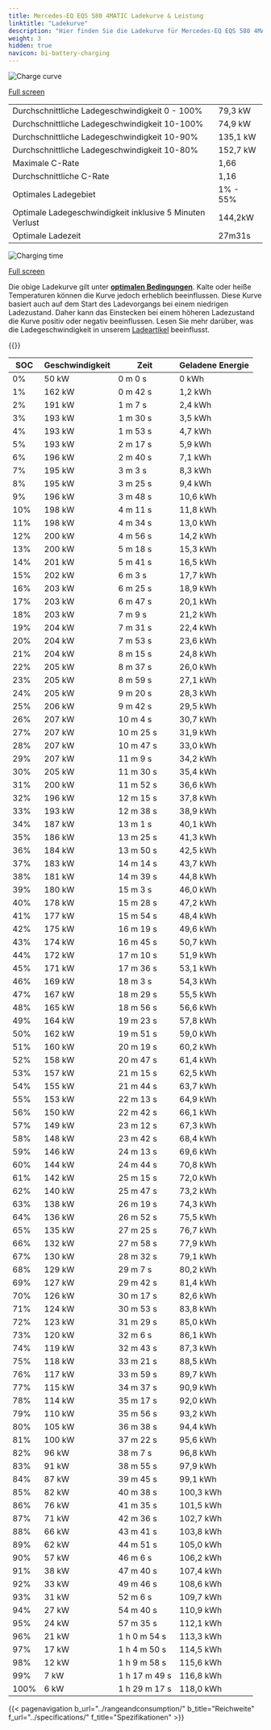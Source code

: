 ```yaml
---
title: Mercedes-EQ EQS 580 4MATIC Ladekurve & Leistung
linktitle: "Ladekurve"
description: "Hier finden Sie die Ladekurve für Mercedes-EQ EQS 580 4MATIC."
weight: 3
hidden: true
navicon: bi-battery-charging
---
```

<!-- markdownlint-disable MD033 -->
<img src="/images/models/mercedes/eqs/eqs_580_4matic/chargingcurve.svg" alt="Charge curve" class="img-fluid">

[Full screen](/images/models/mercedes/eqs/eqs_580_4matic/chargingcurve.svg)


<table class="table table-striped border">
<tbody>
<tr>
<td>Durchschnittliche Ladegeschwindigkeit 0 - 100%</td><td>79,3 kW</td>
</tr>
<tr>
<td>Durchschnittliche Ladegeschwindigkeit 10-100%</td><td>74,9 kW</td>
</tr>
<tr>
<td>Durchschnittliche Ladegeschwindigkeit 10-90%</td><td>135,1 kW</td>
</tr>
<tr>
<td>Durchschnittliche Ladegeschwindigkeit 10-80%</td><td>152,7 kW</td>
</tr>
<tr>
<td>Maximale C-Rate</td><td>1,66</td>
</tr>
<tr>
<td>Durchschnittliche C-Rate</td><td>1,16</td>
</tr>
<tr>
<td>Optimales Ladegebiet</td><td>1% - 55%</td>
</tr>
<tr>
<td>Optimale Ladegeschwindigkeit inklusive 5 Minuten Verlust</td><td>144,2kW</td>
</tr>
<tr>
<td>Optimale Ladezeit</td><td>27m31s</td>
</tr>
</tbody>
</table>
<img src="/images/models/mercedes/eqs/eqs_580_4matic/chargingtime.svg" alt="Charging time" class="img-fluid">

[Full screen](/images/models/mercedes/eqs/eqs_580_4matic/chargingtime.svg)


Die obige Ladekurve gilt unter **[optimalen Bedingungen](../../../../../technology/battery/charging/#temperature)**. Kalte oder heiße Temperaturen können die Kurve jedoch erheblich beeinflussen. Diese Kurve basiert auch auf dem Start des Ladevorgangs bei einem niedrigen Ladezustand. Daher kann das Einstecken bei einem höheren Ladezustand die Kurve positiv oder negativ beeinflussen. Lesen Sie mehr darüber, was die Ladegeschwindigkeit in unserem [Ladeartikel](../../../../../technology/battery/charging/) beeinflusst.


{{<evkxdisplayaddarticle />}}
<table class="table table-striped border">
<thead>
<tr><th>SOC</th><th>Geschwindigkeit</th><th>Zeit</th><th>Geladene Energie</th></tr>
</thead>
<tbody>
<tr>
<td>0%</td><td>50 kW</td><td> 0 m 0 s </td><td>0 kWh </td>
</tr>
<tr>
<td>1%</td><td>162 kW</td><td> 0 m 42 s </td><td>1,2 kWh </td>
</tr>
<tr>
<td>2%</td><td>191 kW</td><td> 1 m 7 s </td><td>2,4 kWh </td>
</tr>
<tr>
<td>3%</td><td>193 kW</td><td> 1 m 30 s </td><td>3,5 kWh </td>
</tr>
<tr>
<td>4%</td><td>193 kW</td><td> 1 m 53 s </td><td>4,7 kWh </td>
</tr>
<tr>
<td>5%</td><td>193 kW</td><td> 2 m 17 s </td><td>5,9 kWh </td>
</tr>
<tr>
<td>6%</td><td>196 kW</td><td> 2 m 40 s </td><td>7,1 kWh </td>
</tr>
<tr>
<td>7%</td><td>195 kW</td><td> 3 m 3 s </td><td>8,3 kWh </td>
</tr>
<tr>
<td>8%</td><td>195 kW</td><td> 3 m 25 s </td><td>9,4 kWh </td>
</tr>
<tr>
<td>9%</td><td>196 kW</td><td> 3 m 48 s </td><td>10,6 kWh </td>
</tr>
<tr>
<td>10%</td><td>198 kW</td><td> 4 m 11 s </td><td>11,8 kWh </td>
</tr>
<tr>
<td>11%</td><td>198 kW</td><td> 4 m 34 s </td><td>13,0 kWh </td>
</tr>
<tr>
<td>12%</td><td>200 kW</td><td> 4 m 56 s </td><td>14,2 kWh </td>
</tr>
<tr>
<td>13%</td><td>200 kW</td><td> 5 m 18 s </td><td>15,3 kWh </td>
</tr>
<tr>
<td>14%</td><td>201 kW</td><td> 5 m 41 s </td><td>16,5 kWh </td>
</tr>
<tr>
<td>15%</td><td>202 kW</td><td> 6 m 3 s </td><td>17,7 kWh </td>
</tr>
<tr>
<td>16%</td><td>203 kW</td><td> 6 m 25 s </td><td>18,9 kWh </td>
</tr>
<tr>
<td>17%</td><td>203 kW</td><td> 6 m 47 s </td><td>20,1 kWh </td>
</tr>
<tr>
<td>18%</td><td>203 kW</td><td> 7 m 9 s </td><td>21,2 kWh </td>
</tr>
<tr>
<td>19%</td><td>204 kW</td><td> 7 m 31 s </td><td>22,4 kWh </td>
</tr>
<tr>
<td>20%</td><td>204 kW</td><td> 7 m 53 s </td><td>23,6 kWh </td>
</tr>
<tr>
<td>21%</td><td>204 kW</td><td> 8 m 15 s </td><td>24,8 kWh </td>
</tr>
<tr>
<td>22%</td><td>205 kW</td><td> 8 m 37 s </td><td>26,0 kWh </td>
</tr>
<tr>
<td>23%</td><td>205 kW</td><td> 8 m 59 s </td><td>27,1 kWh </td>
</tr>
<tr>
<td>24%</td><td>205 kW</td><td> 9 m 20 s </td><td>28,3 kWh </td>
</tr>
<tr>
<td>25%</td><td>206 kW</td><td> 9 m 42 s </td><td>29,5 kWh </td>
</tr>
<tr>
<td>26%</td><td>207 kW</td><td> 10 m 4 s </td><td>30,7 kWh </td>
</tr>
<tr>
<td>27%</td><td>207 kW</td><td> 10 m 25 s </td><td>31,9 kWh </td>
</tr>
<tr>
<td>28%</td><td>207 kW</td><td> 10 m 47 s </td><td>33,0 kWh </td>
</tr>
<tr>
<td>29%</td><td>207 kW</td><td> 11 m 9 s </td><td>34,2 kWh </td>
</tr>
<tr>
<td>30%</td><td>205 kW</td><td> 11 m 30 s </td><td>35,4 kWh </td>
</tr>
<tr>
<td>31%</td><td>200 kW</td><td> 11 m 52 s </td><td>36,6 kWh </td>
</tr>
<tr>
<td>32%</td><td>196 kW</td><td> 12 m 15 s </td><td>37,8 kWh </td>
</tr>
<tr>
<td>33%</td><td>193 kW</td><td> 12 m 38 s </td><td>38,9 kWh </td>
</tr>
<tr>
<td>34%</td><td>187 kW</td><td> 13 m 1 s </td><td>40,1 kWh </td>
</tr>
<tr>
<td>35%</td><td>186 kW</td><td> 13 m 25 s </td><td>41,3 kWh </td>
</tr>
<tr>
<td>36%</td><td>184 kW</td><td> 13 m 50 s </td><td>42,5 kWh </td>
</tr>
<tr>
<td>37%</td><td>183 kW</td><td> 14 m 14 s </td><td>43,7 kWh </td>
</tr>
<tr>
<td>38%</td><td>181 kW</td><td> 14 m 39 s </td><td>44,8 kWh </td>
</tr>
<tr>
<td>39%</td><td>180 kW</td><td> 15 m 3 s </td><td>46,0 kWh </td>
</tr>
<tr>
<td>40%</td><td>178 kW</td><td> 15 m 28 s </td><td>47,2 kWh </td>
</tr>
<tr>
<td>41%</td><td>177 kW</td><td> 15 m 54 s </td><td>48,4 kWh </td>
</tr>
<tr>
<td>42%</td><td>175 kW</td><td> 16 m 19 s </td><td>49,6 kWh </td>
</tr>
<tr>
<td>43%</td><td>174 kW</td><td> 16 m 45 s </td><td>50,7 kWh </td>
</tr>
<tr>
<td>44%</td><td>172 kW</td><td> 17 m 10 s </td><td>51,9 kWh </td>
</tr>
<tr>
<td>45%</td><td>171 kW</td><td> 17 m 36 s </td><td>53,1 kWh </td>
</tr>
<tr>
<td>46%</td><td>169 kW</td><td> 18 m 3 s </td><td>54,3 kWh </td>
</tr>
<tr>
<td>47%</td><td>167 kW</td><td> 18 m 29 s </td><td>55,5 kWh </td>
</tr>
<tr>
<td>48%</td><td>165 kW</td><td> 18 m 56 s </td><td>56,6 kWh </td>
</tr>
<tr>
<td>49%</td><td>164 kW</td><td> 19 m 23 s </td><td>57,8 kWh </td>
</tr>
<tr>
<td>50%</td><td>162 kW</td><td> 19 m 51 s </td><td>59,0 kWh </td>
</tr>
<tr>
<td>51%</td><td>160 kW</td><td> 20 m 19 s </td><td>60,2 kWh </td>
</tr>
<tr>
<td>52%</td><td>158 kW</td><td> 20 m 47 s </td><td>61,4 kWh </td>
</tr>
<tr>
<td>53%</td><td>157 kW</td><td> 21 m 15 s </td><td>62,5 kWh </td>
</tr>
<tr>
<td>54%</td><td>155 kW</td><td> 21 m 44 s </td><td>63,7 kWh </td>
</tr>
<tr>
<td>55%</td><td>153 kW</td><td> 22 m 13 s </td><td>64,9 kWh </td>
</tr>
<tr>
<td>56%</td><td>150 kW</td><td> 22 m 42 s </td><td>66,1 kWh </td>
</tr>
<tr>
<td>57%</td><td>149 kW</td><td> 23 m 12 s </td><td>67,3 kWh </td>
</tr>
<tr>
<td>58%</td><td>148 kW</td><td> 23 m 42 s </td><td>68,4 kWh </td>
</tr>
<tr>
<td>59%</td><td>146 kW</td><td> 24 m 13 s </td><td>69,6 kWh </td>
</tr>
<tr>
<td>60%</td><td>144 kW</td><td> 24 m 44 s </td><td>70,8 kWh </td>
</tr>
<tr>
<td>61%</td><td>142 kW</td><td> 25 m 15 s </td><td>72,0 kWh </td>
</tr>
<tr>
<td>62%</td><td>140 kW</td><td> 25 m 47 s </td><td>73,2 kWh </td>
</tr>
<tr>
<td>63%</td><td>138 kW</td><td> 26 m 19 s </td><td>74,3 kWh </td>
</tr>
<tr>
<td>64%</td><td>136 kW</td><td> 26 m 52 s </td><td>75,5 kWh </td>
</tr>
<tr>
<td>65%</td><td>135 kW</td><td> 27 m 25 s </td><td>76,7 kWh </td>
</tr>
<tr>
<td>66%</td><td>132 kW</td><td> 27 m 58 s </td><td>77,9 kWh </td>
</tr>
<tr>
<td>67%</td><td>130 kW</td><td> 28 m 32 s </td><td>79,1 kWh </td>
</tr>
<tr>
<td>68%</td><td>129 kW</td><td> 29 m 7 s </td><td>80,2 kWh </td>
</tr>
<tr>
<td>69%</td><td>127 kW</td><td> 29 m 42 s </td><td>81,4 kWh </td>
</tr>
<tr>
<td>70%</td><td>126 kW</td><td> 30 m 17 s </td><td>82,6 kWh </td>
</tr>
<tr>
<td>71%</td><td>124 kW</td><td> 30 m 53 s </td><td>83,8 kWh </td>
</tr>
<tr>
<td>72%</td><td>123 kW</td><td> 31 m 29 s </td><td>85,0 kWh </td>
</tr>
<tr>
<td>73%</td><td>120 kW</td><td> 32 m 6 s </td><td>86,1 kWh </td>
</tr>
<tr>
<td>74%</td><td>119 kW</td><td> 32 m 43 s </td><td>87,3 kWh </td>
</tr>
<tr>
<td>75%</td><td>118 kW</td><td> 33 m 21 s </td><td>88,5 kWh </td>
</tr>
<tr>
<td>76%</td><td>117 kW</td><td> 33 m 59 s </td><td>89,7 kWh </td>
</tr>
<tr>
<td>77%</td><td>115 kW</td><td> 34 m 37 s </td><td>90,9 kWh </td>
</tr>
<tr>
<td>78%</td><td>114 kW</td><td> 35 m 17 s </td><td>92,0 kWh </td>
</tr>
<tr>
<td>79%</td><td>110 kW</td><td> 35 m 56 s </td><td>93,2 kWh </td>
</tr>
<tr>
<td>80%</td><td>105 kW</td><td> 36 m 38 s </td><td>94,4 kWh </td>
</tr>
<tr>
<td>81%</td><td>100 kW</td><td> 37 m 22 s </td><td>95,6 kWh </td>
</tr>
<tr>
<td>82%</td><td>96 kW</td><td> 38 m 7 s </td><td>96,8 kWh </td>
</tr>
<tr>
<td>83%</td><td>91 kW</td><td> 38 m 55 s </td><td>97,9 kWh </td>
</tr>
<tr>
<td>84%</td><td>87 kW</td><td> 39 m 45 s </td><td>99,1 kWh </td>
</tr>
<tr>
<td>85%</td><td>82 kW</td><td> 40 m 38 s </td><td>100,3 kWh </td>
</tr>
<tr>
<td>86%</td><td>76 kW</td><td> 41 m 35 s </td><td>101,5 kWh </td>
</tr>
<tr>
<td>87%</td><td>71 kW</td><td> 42 m 36 s </td><td>102,7 kWh </td>
</tr>
<tr>
<td>88%</td><td>66 kW</td><td> 43 m 41 s </td><td>103,8 kWh </td>
</tr>
<tr>
<td>89%</td><td>62 kW</td><td> 44 m 51 s </td><td>105,0 kWh </td>
</tr>
<tr>
<td>90%</td><td>57 kW</td><td> 46 m 6 s </td><td>106,2 kWh </td>
</tr>
<tr>
<td>91%</td><td>38 kW</td><td> 47 m 40 s </td><td>107,4 kWh </td>
</tr>
<tr>
<td>92%</td><td>33 kW</td><td> 49 m 46 s </td><td>108,6 kWh </td>
</tr>
<tr>
<td>93%</td><td>31 kW</td><td> 52 m 6 s </td><td>109,7 kWh </td>
</tr>
<tr>
<td>94%</td><td>27 kW</td><td> 54 m 40 s </td><td>110,9 kWh </td>
</tr>
<tr>
<td>95%</td><td>24 kW</td><td> 57 m 35 s </td><td>112,1 kWh </td>
</tr>
<tr>
<td>96%</td><td>21 kW</td><td>1 h 0 m 54 s </td><td>113,3 kWh </td>
</tr>
<tr>
<td>97%</td><td>17 kW</td><td>1 h 4 m 50 s </td><td>114,5 kWh </td>
</tr>
<tr>
<td>98%</td><td>12 kW</td><td>1 h 9 m 58 s </td><td>115,6 kWh </td>
</tr>
<tr>
<td>99%</td><td>7 kW</td><td>1 h 17 m 49 s </td><td>116,8 kWh </td>
</tr>
<tr>
<td>100%</td><td>6 kW</td><td>1 h 29 m 17 s </td><td>118,0 kWh </td>
</tr>
</tbody>
</table>


{{< pagenavigation b_url="../rangeandconsumption/" b_title="Reichweite" f_url="../specifications/" f_title="Spezifikationen" >}}
